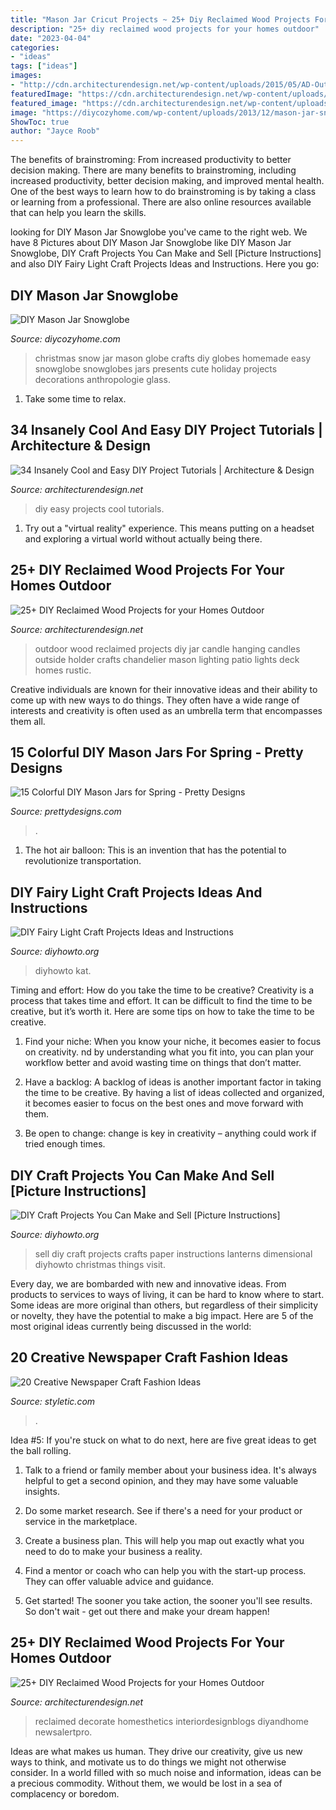 ```yaml
---
title: "Mason Jar Cricut Projects ~ 25+ Diy Reclaimed Wood Projects For Your Homes Outdoor"
description: "25+ diy reclaimed wood projects for your homes outdoor"
date: "2023-04-04"
categories:
- "ideas"
tags: ["ideas"]
images:
- "http://cdn.architecturendesign.net/wp-content/uploads/2015/05/AD-Outdoor-Reclaimed-Wood-Projects-18.jpg"
featuredImage: "https://cdn.architecturendesign.net/wp-content/uploads/2015/05/AD-Outdoor-Reclaimed-Wood-Projects-24.jpg"
featured_image: "https://cdn.architecturendesign.net/wp-content/uploads/2014/11/Easy-And-Cheap-DIY-Projects-28.jpg"
image: "https://diycozyhome.com/wp-content/uploads/2013/12/mason-jar-snow-globe-diy.jpg"
ShowToc: true
author: "Jayce Roob"
---
```



The benefits of brainstroming: From increased productivity to better decision making.
There are many benefits to brainstroming, including increased productivity, better decision making, and improved mental health. One of the best ways to learn how to do brainstroming is by taking a class or learning from a professional. There are also online resources available that can help you learn the skills.

	

		
looking for DIY Mason Jar Snowglobe you've came to the right web. We have 8 Pictures about DIY Mason Jar Snowglobe like DIY Mason Jar Snowglobe, DIY Craft Projects You Can Make and Sell [Picture Instructions] and also DIY Fairy Light Craft Projects Ideas and Instructions. Here you go:
		
    
## DIY Mason Jar Snowglobe

<img loading=lazy src="https://diycozyhome.com/wp-content/uploads/2013/12/mason-jar-snow-globe-diy.jpg" onerror="this.onerror=null;this.src='https://tse2.mm.bing.net/th?id=OIP.uGpZS9Nik4hcMKPD-eJanAHaJ6&amp;pid=15.1';" alt="DIY Mason Jar Snowglobe">

_Source: diycozyhome.com_

>christmas snow jar mason globe crafts diy globes homemade easy snowglobe snowglobes jars presents cute holiday projects decorations anthropologie glass. 

	

1. Take some time to relax.

    
## 34 Insanely Cool And Easy DIY Project Tutorials | Architecture &amp; Design

<img loading=lazy src="https://cdn.architecturendesign.net/wp-content/uploads/2014/11/Easy-And-Cheap-DIY-Projects-28.jpg" onerror="this.onerror=null;this.src='https://tse2.mm.bing.net/th?id=OIP.VRVnClmnuD3pkxSMpY9INwHaHa&amp;pid=15.1';" alt="34 Insanely Cool and Easy DIY Project Tutorials | Architecture &amp; Design">

_Source: architecturendesign.net_

>diy easy projects cool tutorials. 

	

1. Try out a "virtual reality" experience. This means putting on a headset and exploring a virtual world without actually being there.

    
## 25+ DIY Reclaimed Wood Projects For Your Homes Outdoor

<img loading=lazy src="http://cdn.architecturendesign.net/wp-content/uploads/2015/05/AD-Outdoor-Reclaimed-Wood-Projects-18.jpg" onerror="this.onerror=null;this.src='https://tse2.mm.bing.net/th?id=OIP.H70BBP1goMn2Itcx8Q_M0QHaLM&amp;pid=15.1';" alt="25+ DIY Reclaimed Wood Projects for your Homes Outdoor">

_Source: architecturendesign.net_

>outdoor wood reclaimed projects diy jar candle hanging candles outside holder crafts chandelier mason lighting patio lights deck homes rustic. 

	

Creative individuals are known for their innovative ideas and their ability to come up with new ways to do things. They often have a wide range of interests and creativity is often used as an umbrella term that encompasses them all.

    
## 15 Colorful DIY Mason Jars For Spring - Pretty Designs

<img loading=lazy src="https://www.prettydesigns.com/wp-content/uploads/2015/03/Home-Painted-Mason-Jar.jpg" onerror="this.onerror=null;this.src='https://tse2.mm.bing.net/th?id=OIP.ZpffpuflCEBaB5nX_RP6tgHaIZ&amp;pid=15.1';" alt="15 Colorful DIY Mason Jars for Spring - Pretty Designs">

_Source: prettydesigns.com_

>. 

	

1. The hot air balloon: This is an invention that has the potential to revolutionize transportation.

    
## DIY Fairy Light Craft Projects Ideas And Instructions

<img loading=lazy src="https://www.diyhowto.org/wp-content/uploads/DIYHowto-DIY-Fairy-Light-Projects-Instruction-10.jpg" onerror="this.onerror=null;this.src='https://tse3.mm.bing.net/th?id=OIP.60fNM4dV1Ma-OWhs8fvPwQHaOj&amp;pid=15.1';" alt="DIY Fairy Light Craft Projects Ideas and Instructions">

_Source: diyhowto.org_

>diyhowto kat. 

	

Timing and effort: How do you take the time to be creative?
Creativity is a process that takes time and effort. It can be difficult to find the time to be creative, but it’s worth it. Here are some tips on how to take the time to be creative.
1. Find your niche: When you know your niche, it becomes easier to focus on creativity. nd by understanding what you fit into, you can plan your workflow better and avoid wasting time on things that don’t matter.

2. Have a backlog: A backlog of ideas is another important factor in taking the time to be creative. By having a list of ideas collected and organized, it becomes easier to focus on the best ones and move forward with them.

3. Be open to change: change is key in creativity – anything could work if tried enough times.

    
## DIY Craft Projects You Can Make And Sell [Picture Instructions]

<img loading=lazy src="http://www.diyhowto.org/wp-content/uploads/DIYHowto-DIY-Craft-Projects-You-Can-Make-and-Sell-05.jpg" onerror="this.onerror=null;this.src='https://tse4.mm.bing.net/th?id=OIP.1JASXwEzfoteLDmEnccVIgHaM_&amp;pid=15.1';" alt="DIY Craft Projects You Can Make and Sell [Picture Instructions]">

_Source: diyhowto.org_

>sell diy craft projects crafts paper instructions lanterns dimensional diyhowto christmas things visit. 

	

Every day, we are bombarded with new and innovative ideas. From products to services to ways of living, it can be hard to know where to start. Some ideas are more original than others, but regardless of their simplicity or novelty, they have the potential to make a big impact. Here are 5 of the most original ideas currently being discussed in the world: 

    
## 20 Creative Newspaper Craft Fashion Ideas

<img loading=lazy src="https://styletic.com/wp-content/uploads/2014/10/newspaper-craft-fashion-ideas/14-creative-newspaper-craft-fashion-ideas.jpg" onerror="this.onerror=null;this.src='https://tse3.mm.bing.net/th?id=OIP.LGUML7UIRXT0iilHjTsgxQHaLH&amp;pid=15.1';" alt="20 Creative Newspaper Craft Fashion Ideas">

_Source: styletic.com_

>. 

	

Idea #5:
If you're stuck on what to do next, here are five great ideas to get the ball rolling.
1. Talk to a friend or family member about your business idea. It's always helpful to get a second opinion, and they may have some valuable insights.

2. Do some market research. See if there's a need for your product or service in the marketplace.

3. Create a business plan. This will help you map out exactly what you need to do to make your business a reality.

4. Find a mentor or coach who can help you with the start-up process. They can offer valuable advice and guidance.

5. Get started! The sooner you take action, the sooner you'll see results. So don't wait - get out there and make your dream happen!

    
## 25+ DIY Reclaimed Wood Projects For Your Homes Outdoor

<img loading=lazy src="https://cdn.architecturendesign.net/wp-content/uploads/2015/05/AD-Outdoor-Reclaimed-Wood-Projects-24.jpg" onerror="this.onerror=null;this.src='https://tse3.mm.bing.net/th?id=OIP.MoWESt5MzAFcNxkW0jVSjAHaOy&amp;pid=15.1';" alt="25+ DIY Reclaimed Wood Projects for your Homes Outdoor">

_Source: architecturendesign.net_

>reclaimed decorate homesthetics interiordesignblogs diyandhome newsalertpro. 

	

Ideas are what makes us human. They drive our creativity, give us new ways to think, and motivate us to do things we might not otherwise consider. In a world filled with so much noise and information, ideas can be a precious commodity. Without them, we would be lost in a sea of complacency or boredom.

